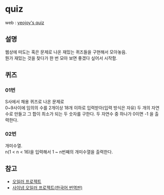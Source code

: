 # quiz
web : [yeojoy's quiz](http://yeojoy.me/quiz)
## 설명
웹상에 떠도는 혹은 문제로 나온 재밌는 퀴즈들을 구현해서 모아놓음.  
뭔가 재밌는 것을 찾다가 한 번 모아 보면 좋겠다 싶어서 시작함.

## 퀴즈
### 01번
S사에서 채용 퀴즈로 나온 문제로  
0~9사이에 임의의 수를 2개이상 18개 이하로 입력받아(입력 방식은 자유) 두 개의 자연수로 만들고
그 합이 최소가 되는 두 숫자를 구한다. 두 자연수 중 하나가 0이면 -1 을 출력한다.

### 02번
개미수열.  
n(1 < n < 16)을 입력해서 1 ~ n번째의 개미수열을 출력한다.

## 참고
- [오일러 프로젝트](https://projecteuler.net/problems)
- [사이냅 오일러 프로젝트(한국어 번역판)](http://euler.synap.co.kr/prob_list.php)


